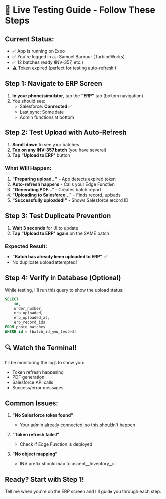 # 🚀 Live Testing Guide - Follow These Steps

## Current Status:
- ✅ App is running on Expo
- ✅ You're logged in as: Samuel Barbour (TurbineWorks)
- ✅ 12 batches ready (INV-357, etc.)
- ⚠️ Token expired (perfect for testing auto-refresh!)

## Step 1: Navigate to ERP Screen
1. **In your phone/simulator**, tap the **"ERP"** tab (bottom navigation)
2. You should see:
   - Salesforce: **Connected** ✅
   - Last sync: Some date
   - Admin functions at bottom

## Step 2: Test Upload with Auto-Refresh
1. **Scroll down** to see your batches
2. **Tap on any INV-357 batch** (you have several)
3. **Tap "Upload to ERP"** button

### What Will Happen:
1. **"Preparing upload..."** - App detects expired token
2. **Auto-refresh happens** - Calls your Edge Function
3. **"Generating PDF..."** - Creates batch report
4. **"Uploading to Salesforce..."** - Finds record, uploads
5. **"Successfully uploaded!"** - Shows Salesforce record ID

## Step 3: Test Duplicate Prevention
1. **Wait 3 seconds** for UI to update
2. **Tap "Upload to ERP" again** on the SAME batch

### Expected Result:
- **"Batch has already been uploaded to ERP"** ✅
- No duplicate upload attempted!

## Step 4: Verify in Database (Optional)
While testing, I'll run this query to show the upload status:

```sql
SELECT 
    id,
    order_number,
    erp_uploaded,
    erp_uploaded_at,
    erp_record_ids
FROM photo_batches 
WHERE id = [batch_id_you_tested]
```

## 🔍 Watch the Terminal!
I'll be monitoring the logs to show you:
- Token refresh happening
- PDF generation
- Salesforce API calls
- Success/error messages

## Common Issues:
1. **"No Salesforce token found"**
   - Your admin already connected, so this shouldn't happen
   
2. **"Token refresh failed"**
   - Check if Edge Function is deployed
   
3. **"No object mapping"**
   - INV prefix should map to ascent__Inventory__c

## Ready? Start with Step 1! 
Tell me when you're on the ERP screen and I'll guide you through each step.